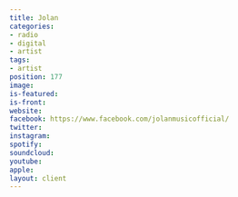 ```yaml
---
title: Jolan
categories:
- radio
- digital
- artist
tags:
- artist
position: 177
image: 
is-featured: 
is-front: 
website: 
facebook: https://www.facebook.com/jolanmusicofficial/
twitter: 
instagram: 
spotify: 
soundcloud: 
youtube: 
apple: 
layout: client
---
```


